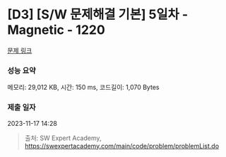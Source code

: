 # [D3] [S/W 문제해결 기본] 5일차 - Magnetic - 1220 

[문제 링크](https://swexpertacademy.com/main/code/problem/problemDetail.do?contestProbId=AV14hwZqABsCFAYD) 

### 성능 요약

메모리: 29,012 KB, 시간: 150 ms, 코드길이: 1,070 Bytes

### 제출 일자

2023-11-17 14:28



> 출처: SW Expert Academy, https://swexpertacademy.com/main/code/problem/problemList.do